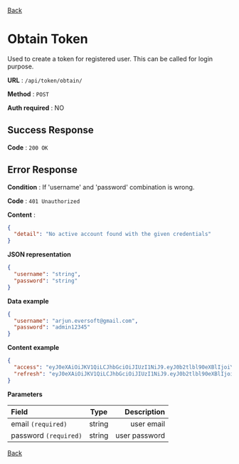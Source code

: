 [Back](../README.md)

# Obtain Token

Used to create a token for registered user. This can be called for login purpose.

**URL** : `/api/token/obtain/`

**Method** : `POST`

**Auth required** : NO

## Success Response

**Code** : `200 OK`

## Error Response

**Condition** : If 'username' and 'password' combination is wrong.

**Code** : `401 Unauthorized`

**Content** :

```json
{
  "detail": "No active account found with the given credentials"
}
```

**JSON representation**

```json
{
  "username": "string",
  "password": "string"
}
```

**Data example**

```json
{
  "username": "arjun.eversoft@gmail.com",
  "password": "admin12345"
}
```

**Content example**

```json
{
  "access": "eyJ0eXAiOiJKV1QiLCJhbGciOiJIUzI1NiJ9.eyJ0b2tlbl90eXBlIjoiYWNjZXNzIiwiZXhwIjoxNTk5MTQ2NjUyLCJqdGkiOiIyMDhmODhhODYwOGU0YjJhYTNhZmViNGI4ZmY4MzFjMSIsInVzZXJfaWQiOjF9.yf2U89GNZoU-9drIwLCYD0uMmxIcrxdMYQrIhU1dNs8",
  "refresh": "eyJ0eXAiOiJKV1QiLCJhbGciOiJIUzI1NiJ9.eyJ0b2tlbl90eXBlIjoicmVmcmVzaCIsImV4cCI6MTYwMzQ2NjY1MiwianRpIjoiMjQzOWYwYWEzODMwNGU5MmE5NDhmZTJjNjYyYWU4MTQiLCJ1c2VyX2lkIjoxfQ.GIu3mCkRtmYfratr1eoTglwxpZhWwPoqjc3NE3NnZOI"
}
```

**Parameters**

| Field                 |  Type  |   Description |
| :-------------------- | :----: | ------------: |
| email `(required)`    | string |    user email |
| password `(required)` | string | user password |

[Back](../README.md)
